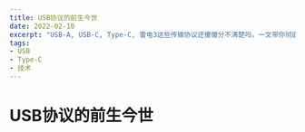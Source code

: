 ```yaml
---
title: USB协议的前生今世
date: 2022-02-10
excerpt: "USB-A, USB-C, Type-C, 雷电3这些传输协议还傻傻分不清楚吗，一文带你彻底弄懂这些概念"
tags:
- USB
- Type-C
- 技术
---
```

# USB协议的前生今世